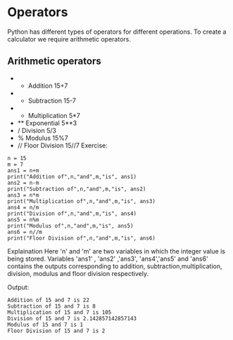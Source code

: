 # Operators
Python has different types of operators for different operations. To create a calculator we require arithmetic operators.

## Arithmetic operators

- +	Addition	15+7
- -	Subtraction	15-7
- *	Multiplication	5*7
- **	Exponential	5**3
- /	Division	5/3
- %	Modulus	15%7
- //	Floor Division	15//7
Exercise:
```
n = 15
m = 7
ans1 = n+m
print("Addition of",n,"and",m,"is", ans1)
ans2 = n-m
print("Subtraction of",n,"and",m,"is", ans2)
ans3 = n*m
print("Multiplication of",n,"and",m,"is", ans3)
ans4 = n/m
print("Division of",n,"and",m,"is", ans4)
ans5 = n%m
print("Modulus of",n,"and",m,"is", ans5)
ans6 = n//m
print("Floor Division of",n,"and",m,"is", ans6)
```
Explaination
Here 'n' and 'm' are two variables in which the integer value is being stored. Variables 'ans1' , 'ans2' ,'ans3', 'ans4','ans5' and 'ans6' contains the outputs corresponding to addition, subtraction,multiplication, division, modulus and floor division respectively.

Output:
```
Addition of 15 and 7 is 22
Subtraction of 15 and 7 is 8
Multiplication of 15 and 7 is 105
Division of 15 and 7 is 2.142857142857143
Modulus of 15 and 7 is 1
Floor Division of 15 and 7 is 2
```
